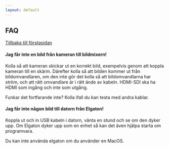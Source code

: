 ```yaml
---
layout: default
---
```


## FAQ
[Tillbaka till förstasidan](https://svenska-magic.github.io/StreamingManual/)

#### Jag får inte en bild från kameran till bildmixern!
Kolla så att kameran skickar ut en korrekt bild, exempelvis genom att koppla kameran till en skärm. Därefter kolla så att bilden kommer ut från bildomvandlaren, om den inte gör det kolla så att bildomvandlarna har ström, och att rätt omvandlare är i rätt ände av kabeln. HDMI-SDI ska ha HDMI som ingång och inte som utgång.

Funkar det fortfarande inte? Kolla ifall du kan testa med andra kablar.

#### Jag får inte någon bild till datorn från Elgaton!
Koppla ut och in USB kabeln i datorn, vänta en stund och se om den dyker upp. Om Elgaton dyker upp som en enhet så kan det även hjälpa starta om programvara.

Du kan inte använda elgaton om du använder en MacOS.
